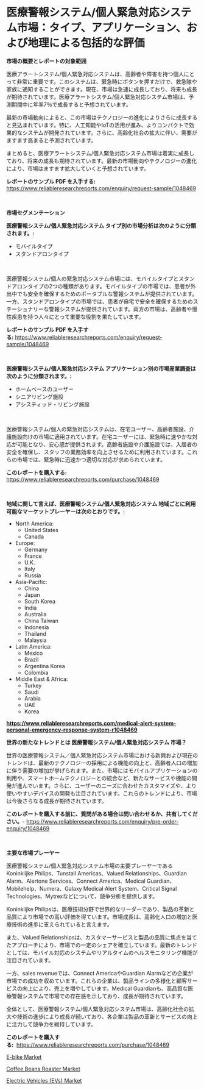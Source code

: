 <p><h1>医療警報システム/個人緊急対応システム市場：タイプ、アプリケーション、および地理による包括的な評価</h1></p><p><strong>市場の概要とレポートの対象範囲</strong></p>
<p><p>医療アラートシステム/個人緊急対応システムは、高齢者や障害を持つ個人にとって非常に重要です。このシステムは、緊急時にボタンを押すだけで、救急隊や家族に通知することができます。現在、市場は急速に成長しており、将来も成長が期待されています。医療アラートシステム/個人緊急対応システム市場は、予測期間中に年率7％で成長すると予想されています。</p><p>最新の市場動向によると、この市場はテクノロジーの進化によりさらに成長すると見込まれています。特に、人工知能やIoTの活用が進み、よりコンパクトで効果的なシステムが開発されています。さらに、高齢化社会の拡大に伴い、需要がますます高まると予測されています。</p><p>まとめると、医療アラートシステム/個人緊急対応システム市場は着実に成長しており、将来の成長も期待されています。最新の市場動向やテクノロジーの進化により、市場はますます拡大していくと予想されています。</p></p>
<p><strong>レポートのサンプル PDF を入手する:</strong> <a href="https://www.reliableresearchreports.com/enquiry/request-sample/1048469">https://www.reliableresearchreports.com/enquiry/request-sample/1048469</a></p>
<p>&nbsp;</p>
<p><strong>市場セグメンテーション</strong></p>
<p><strong>医療警報システム/個人緊急対応システム タイプ別の市場分析は次のように分類されます。:</strong></p>
<p><ul><li>モバイルタイプ</li><li>スタンドアロンタイプ</li></ul></p>
<p>&nbsp;</p>
<p><p>医療警報システム/個人の緊急対応システム市場には、モバイルタイプとスタンドアロンタイプの2つの種類があります。モバイルタイプの市場では、患者が外出中でも安全を確保するためのポータブルな警報システムが提供されています。一方、スタンドアロンタイプの市場では、患者が自宅で安全を確保するためのステーショナリーな警報システムが提供されています。両方の市場は、高齢者や慢性疾患を持つ人々にとって重要な役割を果たしています。</p></p>
<p><strong>レポートのサンプル PDF を入手する:</strong>&nbsp;<a href="https://www.reliableresearchreports.com/enquiry/request-sample/1048469">https://www.reliableresearchreports.com/enquiry/request-sample/1048469</a></p>
<p>&nbsp;</p>
<p><strong> 医療警報システム/個人緊急対応システム アプリケーション別の市場産業調査は次のように分類されます。:</strong></p>
<p><ul><li>ホームベースのユーザー</li><li>シニアリビング施設</li><li>アシスティッド・リビング施設</li></ul></p>
<p>&nbsp;</p>
<p><p>医療警報システム/個人の緊急対応システムは、在宅ユーザー、高齢者施設、介護施設向けの市場に適用されています。在宅ユーザーには、緊急時に速やかな対応が可能となり、安心感が提供されます。高齢者施設や介護施設では、入居者の安全を確保し、スタッフの業務効率を向上させるために利用されています。これらの市場では、緊急時に迅速かつ適切な対応が求められています。</p></p>
<p><strong>このレポートを購入する:</strong>&nbsp; <a href="https://www.reliableresearchreports.com/purchase/1048469">https://www.reliableresearchreports.com/purchase/1048469</a></p>
<p>&nbsp;</p>
<p><strong>地域に関して言えば、医療警報システム/個人緊急対応システム 地域ごとに利用可能なマーケットプレーヤーは次のとおりです。:</strong></p>
<p><ul>
    <li>
        North America:
        <ul>
            <li>United States</li>
            <li>Canada</li>
        </ul>
    </li>
    <li>
        Europe:
        <ul>
            <li>Germany</li>
            <li>France</li>
            <li>U.K.</li>
            <li>Italy</li>
            <li>Russia</li>
        </ul>
    </li>
    <li>
        Asia-Pacific:
        <ul>
            <li>China</li>
            <li>Japan</li>
            <li>South Korea</li>
            <li>India</li>
            <li>Australia</li>
            <li>China Taiwan</li>
            <li>Indonesia</li>
            <li>Thailand</li>
            <li>Malaysia</li>
        </ul>
    </li>
    <li>
        Latin America:
        <ul>
            <li>Mexico</li>
            <li>Brazil</li>
            <li>Argentina Korea</li>
            <li>Colombia</li>
        </ul>
    </li>
    <li>
        Middle East & Africa:
        <ul>
            <li>Turkey</li>
            <li>Saudi</li>
            <li>Arabia</li>
            <li>UAE</li>
            <li>Korea</li>
        </ul>
    </li>
    </ul></p>
<p><strong><a href="https://www.reliableresearchreports.com/medical-alert-system-personal-emergency-response-system-r1048469">https://www.reliableresearchreports.com/medical-alert-system-personal-emergency-response-system-r1048469</a></strong>&nbsp;</p>
<p><strong>世界の新たなトレンドとは 医療警報システム/個人緊急対応システム 市場？</strong></p>
<p><p>世界の医療警報システム／個人緊急対応システム市場における新興および現在のトレンドは、最新のテクノロジーの採用による機能の向上と、高齢者人口の増加に伴う需要の増加が挙げられます。また、市場にはモバイルアプリケーションの利用や、スマートホームテクノロジーとの統合など、新たなサービスや機能の開発が進んでいます。さらに、ユーザーのニーズに合わせたカスタマイズや、より使いやすいデバイスの開発も注目されています。これらのトレンドにより、市場は今後さらなる成長が期待されています。</p></p>
<p><strong>このレポートを購入する前に、質問がある場合は問い合わせるか、共有してください。</strong>- <a href="https://www.reliableresearchreports.com/enquiry/pre-order-enquiry/1048469">https://www.reliableresearchreports.com/enquiry/pre-order-enquiry/1048469</a></p>
<p>&nbsp;</p>
<p><strong>主要な市場プレーヤー</strong></p>
<p><p>医療警報システム/個人緊急対応システム市場の主要プレーヤーであるKoninklijke Philips、Tunstall Americas、Valued Relationships、Guardian Alarm、Alertone Services、Connect America、Medical Guardian、Mobilehelp、Numera、Galaxy Medical Alert System、Critical Signal Technologies、Mytrexなどについて、競争分析を提供します。</p><p>Koninklijke Philipsは、医療技術分野で世界的なリーダーであり、製品の革新と品質により市場での高い評価を得ています。市場成長は、高齢化人口の増加と医療技術の進歩に支えられていると言えます。</p><p>また、Valued Relationshipsは、カスタマーサービスと製品の品質に焦点を当てたアプローチにより、市場での一定のシェアを確立しています。最新のトレンドとしては、モバイル対応のシステムやリアルタイムのヘルスモニタリング機能が注目されています。</p><p>一方、sales revenueでは、Connect AmericaやGuardian Alarmなどの企業が市場での成功を収めています。これらの企業は、製品ラインの多様化と顧客サービスの向上により、売上を増やしています。Medical Guardianも、高品質な医療警報システムで市場での存在感を示しており、成長が期待されています。</p><p>全体として、医療警報システム/個人緊急対応システム市場は、高齢化社会の拡大や技術の進歩により成長が続いており、各企業は製品の革新とサービスの向上に注力して競争力を維持しています。</p></p>
<p><strong>このレポートを購入する:</strong>&nbsp;&nbsp;<a href="https://www.reliableresearchreports.com/purchase/1048469">https://www.reliableresearchreports.com/purchase/1048469</a></p>
<p><p><a href="https://www.linkedin.com/pulse/global-e-bike-market-size-trends-insights-projections-7mbge?trackingId=6ZSgz9WFhjghTU4Kxb4F3w%3D%3D">E-bike Market</a></p><p><a href="https://github.com/nicholepatriciadoylenwnrjr0/Market-Research-Report-List-2/blob/main/coffee-beans-roaster-market.md">Coffee Beans Roaster Market</a></p><p><a href="https://www.linkedin.com/pulse/electric-vehicles-evs-market-size-growth-segmentation-regional-m8rde?trackingId=Qyn2WV0QuwfwhcBufu1vzQ%3D%3D">Electric Vehicles (EVs) Market</a></p></p>